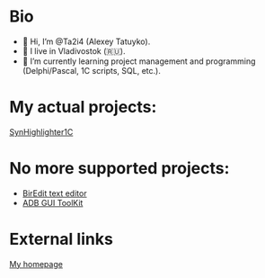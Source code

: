 Bio
===
- 👋 Hi, I’m @Ta2i4 (Alexey Tatuyko).
- 👀 I live in Vladivostok (:ru:).
- 🌱 I’m currently learning project management and programming (Delphi/Pascal, 1C scripts, SQL, etc.).


My actual projects:
===================
[SynHighlighter1C](https://github.com/Ta2i4/SynHighlighter1C)


No more supported projects:
===========================
- [BirEdit text editor](http://biredit.ta2i4.ru/)
- [ADB GUI ToolKit](http://ta2i4.ru/projects/adbgtk/)


External links
==============
[My homepage](http://ta2i4.ru/)